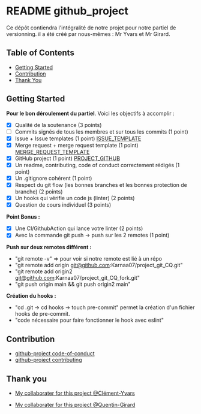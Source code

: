 # README github_project

Ce dépôt contiendra l'intégralité de notre projet pour notre partiel de versionning. il a été créé par nous-mêmes : Mr Yvars et Mr Girard.

## Table of Contents
- [Getting Started](#getting-started)
- [Contribution](#contribution)
- [Thank You](#thank-you)


## Getting Started

**Pour le bon déroulement du partiel**. Voici les objectifs à accomplir :
- [X] Qualité de la soutenance (3 points) 
- [ ] Commits signés de tous les membres et sur tous les commits (1 point) 
- [X] Issue + Issue templates (1 point) [ISSUE_TEMPLATE](.github/ISSUE_TEMPLATE)
- [X] Merge request + merge request template (1 point) [MERGE_REQUEST_TEMPLATE](.github/pull_request_template.md)
- [X] GitHub project (1 point) [PROJECT_GITHUB](https://github.com/users/Karnaa07/projects/1)
- [X] Un readme, contributing, code of conduct correctement rédigés (1 point)
- [X] Un .gitignore cohérent (1 point)
- [X] Respect du git flow (les bonnes branches et les bonnes protection de branche) (2 points)
- [X] Un hooks qui vérifie un code js (linter) (2 points)
- [X] Question de cours individuel (3 points)

**Point Bonus :**
- [X] Une CI/GithubAction qui lance votre linter (2 points) 
- [X] Avec la commande git push -> push sur les 2 remotes (1 point) 

**Push sur deux remotes différent :**
- "git remote -v" => pour voir si notre remote est lié à un répo
- "git remote add origin git@github.com:Karnaa07/project_git_CQ.git"
- "git remote add origin2 git@github.com:Karnaa07/project_git_CQ_fork.git"
- "git push origin main && git push origin2 main"

**Création du hooks :**
- "cd .git -> cd hooks -> touch pre-commit" permet la création d'un fichier hooks de pre-commit.
- "code nécessaire pour faire fonctionner le hook avec eslint" 

## Contribution
- [github-project code-of-conduct](CODE_OF_CONDUCT.md)
- [github-project contributing](CONTRIBUTING.md)

## Thank you
- [My collaborater for this project @Clément-Yvars](https://github.com/clement-Yvars)

- [My collaborater for this project @Quentin-Girard](https://github.com/Karnaa07)

